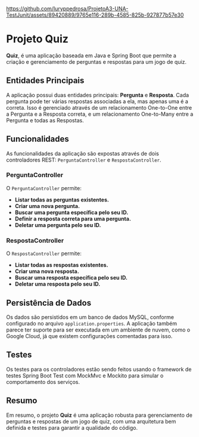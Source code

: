 
https://github.com/Iuryppedrosa/ProjetoA3-UNA-TestJunit/assets/89420889/9765e116-289b-4585-825b-927877b57e30

# Projeto Quiz

**Quiz**, é uma aplicação baseada em Java e Spring Boot que permite a criação e gerenciamento de perguntas e respostas para um jogo de quiz.

## Entidades Principais

A aplicação possui duas entidades principais: **Pergunta** e **Resposta**. Cada pergunta pode ter várias respostas associadas a ela, mas apenas uma é a correta. Isso é gerenciado através de um relacionamento One-to-One entre a Pergunta e a Resposta correta, e um relacionamento One-to-Many entre a Pergunta e todas as Respostas.

## Funcionalidades

As funcionalidades da aplicação são expostas através de dois controladores REST: `PerguntaController` e `RespostaController`.

### PerguntaController

O `PerguntaController` permite:

- **Listar todas as perguntas existentes.**
- **Criar uma nova pergunta.**
- **Buscar uma pergunta específica pelo seu ID.**
- **Definir a resposta correta para uma pergunta.**
- **Deletar uma pergunta pelo seu ID.**

### RespostaController

O `RespostaController` permite:

- **Listar todas as respostas existentes.**
- **Criar uma nova resposta.**
- **Buscar uma resposta específica pelo seu ID.**
- **Deletar uma resposta pelo seu ID.**

## Persistência de Dados

Os dados são persistidos em um banco de dados MySQL, conforme configurado no arquivo `application.properties`. A aplicação também parece ter suporte para ser executada em um ambiente de nuvem, como o Google Cloud, já que existem configurações comentadas para isso.

## Testes

Os testes para os controladores estão sendo feitos usando o framework de testes Spring Boot Test com MockMvc e Mockito para simular o comportamento dos serviços.

## Resumo

Em resumo, o projeto **Quiz** é uma aplicação robusta para gerenciamento de perguntas e respostas de um jogo de quiz, com uma arquitetura bem definida e testes para garantir a qualidade do código.
